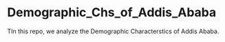 # Demographic_Chs_of_Addis_Ababa
TIn this repo, we analyze the Demographic Characterstics of Addis Ababa.
